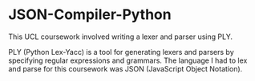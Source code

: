 # JSON-Compiler-Python

This UCL coursework involved writing a lexer and parser using PLY.

PLY (Python Lex-Yacc) is a tool for generating lexers and parsers by specifying regular expressions and grammars.
The language I had to lex and parse for this coursework was JSON (JavaScript Object Notation).
